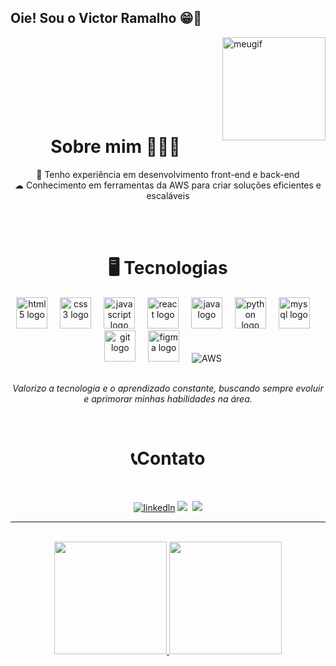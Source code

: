 ## Oie! Sou o Victor Ramalho 😁👋

<img align="right" alt="meugif" src="https://camo.githubusercontent.com/e14a98316b3fd422ac3d794922486549cb4a7a73a2947056d4b0e1e73eec33fc/68747470733a2f2f63646e2e646973636f72646170702e636f6d2f6174746163686d656e74732f3835383834333634373634363233363638362f313335313234373136363436323439363739382f6d65756769662e6769663f65783d36383032386366642669733d363830313362376426686d3d6166303236616465323731363235666237343665616434396166383564313164333262666236303239373630323632323962303663643438336361626166653626" width="165px"><br><br><br><br><br><br><br>

  <h1 align="center">
   Sobre mim 👨🏻‍💻
</h1>
 <div align="center">
    🚀 Tenho experiência em desenvolvimento front-end e back-end<br>
    ☁  Conhecimento em ferramentas da AWS para criar soluções eficientes e escaláveis
 </div>

  <br><br>
<h1 align="center">
   🖥️ Tecnologias
</h1>

<div/>

<div align="center">
  <img src="https://cdn.jsdelivr.net/gh/devicons/devicon/icons/html5/html5-original.svg" height="50" alt="html5 logo" title="HTML5" />
  <img width="12" />
  <img src="https://cdn.jsdelivr.net/gh/devicons/devicon/icons/css3/css3-original.svg" height="50" alt="css3 logo" title="CSS3" />
  <img width="12" />
  <img src="https://cdn.jsdelivr.net/gh/devicons/devicon/icons/javascript/javascript-original.svg" height="50" alt="javascript logo" title="JavaScript" />
  <img width="12" />
  <img src="https://cdn.jsdelivr.net/gh/devicons/devicon/icons/react/react-original.svg" height="50" alt="react logo" title="React" />
  <img width="12" />
  <img src="https://cdn.jsdelivr.net/gh/devicons/devicon/icons/java/java-original.svg" height="50" alt="java logo" title="Java" />
  <img width="12" />
  <img src="https://cdn.jsdelivr.net/gh/devicons/devicon/icons/python/python-original.svg" height="50" alt="python logo" title="Python" />
  <img width="12" />
  <img src="https://cdn.jsdelivr.net/gh/devicons/devicon/icons/mysql/mysql-original.svg" height="50" alt="mysql logo" title="MySQL" />
  <img width="12" />
  <img src="https://cdn.jsdelivr.net/gh/devicons/devicon/icons/git/git-original.svg" height="50" alt="git logo" title="Git" />
  <img width="12" />
  <img src="https://cdn.jsdelivr.net/gh/devicons/devicon/icons/figma/figma-original.svg" height="50" alt="figma logo" title="Figma" />
  <img width="12" />
  <img src="https://skillicons.dev/icons?i=aws" title="AWS" />
  <img width="12" />
         
</div>
<br>
<p align="center"><i>Valorizo a tecnologia e o aprendizado constante, buscando sempre evoluir e aprimorar minhas habilidades na área.</i></p>
<br>


<h1 align="center">
📞Contato
</h1>
<br>

<p align="center">
    <a href="https://www.linkedin.com/in/victor-ramalho-117396293/"><img src="https://img.shields.io/badge/LinkedIn-0077B5?style=for-the-badge&logo=linkedin&logoColor=white" target="_blank" alt="linkedln"></img></a>
    <a href="https://www.instagram.com/victorramalho0/" target="_blank"><img src="https://img.shields.io/badge/-Instagram-%23E4405F?style=for-the-badge&logo=instagram&logoColor=white" target="_blank"></a>
    <a href="https://wa.me/5511959620830?text=Ol%C3%A1,%20Victor!%20Tudo%20bem?"><img src="https://img.shields.io/badge/WhatsApp-25D366?style=for-the-badge&logo=whatsapp&logoColor=white" alt=""></img></a>
    <a href = "mailto:victorrdias2015@gmail.com"><img src="https://img.shields.io/badge/-Gmail-%23333?style=for-the-badge&logo=gmail&logoColor=white" target="_blank"></a>
</p>

<hr/>
<br>

<div align="center">  
  <a href="https://github.com/VictorDias2">
   <img height="180em" src="https://github-readme-stats.vercel.app/api?username=victordias2&show_icons=true&theme=dracula&include_all_commits=true&count_private=true&title_color=ff6e95"/>
   <img height="180em" src="https://github-readme-stats.vercel.app/api/top-langs/?username=victordias2&layout=compact&langs_count=16&theme=dracula&title_color=f79ab4"/>
  </div><br>
